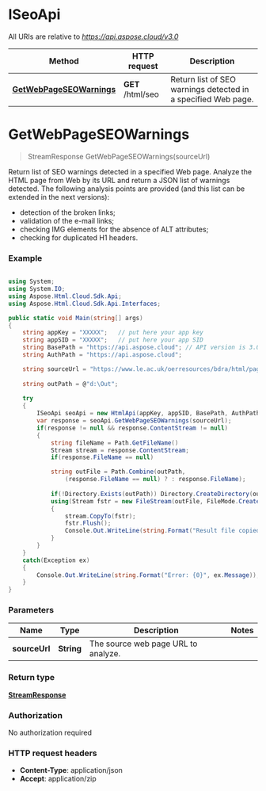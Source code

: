 # ISeoApi

All URIs are relative to *https://api.aspose.cloud/v3.0*

Method | HTTP request | Description
------------- | ------------- | -------------
[**GetWebPageSEOWarnings**](SeoApi.md#GetWebPageSEOWarnings) |  **GET** /html/seo | Return list of SEO warnings detected in a specified Web page.
 

<a name="GetWebPageSEOWarnings"></a>
# **GetWebPageSEOWarnings**
> StreamResponse GetWebPageSEOWarnings(sourceUrl)

Return list of SEO warnings detected in a specified Web page.
Analyze the HTML page from Web by its URL and return a JSON list of warnings detected.
The following analysis points are provided (and this list can be extended in the next versions):
* detection of the broken links;
* validation of the e-mail links;
* checking IMG elements for the absence of ALT attributes;
* checking for duplicated H1 headers.

### Example
```csharp

using System;
using System.IO;
using Aspose.Html.Cloud.Sdk.Api;
using Aspose.Html.Cloud.Sdk.Api.Interfaces;

public static void Main(string[] args)
{
	string appKey = "XXXXX";   // put here your app key
	string appSID = "XXXXX";   // put here your app SID
	string BasePath = "https://api.aspose.cloud"; // API version is 3.0
	string AuthPath = "https://api.aspose.cloud";

	string sourceUrl = "https://www.le.ac.uk/oerresources/bdra/html/page_01.htm";   // web page URL
	
	string outPath = @"d:\Out";
	
	try
	{
	    ISeoApi seoApi = new HtmlApi(appKey, appSID, BasePath, AuthPath);
		var response = seoApi.GetWebPageSEOWarnings(sourceUrl);
		if(response != null && response.ContentStream != null)
		{
			string fileName = Path.GetFileName()
			Stream stream = response.ContentStream;
			if(response.FileName == null)

			string outFile = Path.Combine(outPath, 
				(response.FileName == null) ? : response.FileName);
			
			if(!Directory.Exists(outPath)) Directory.CreateDirectory(outPath);
			using(Stream fstr = new FileStream(outFile, FileMode.Create, FileAccess.Write))
			{
				stream.CopyTo(fstr);
				fstr.Flush();
				Console.Out.WriteLine(string.Format("Result file copied to: {0}", outFile));
			}
		}			
	}
	catch(Exception ex)
	{
		Console.Out.WriteLine(string.Format("Error: {0}", ex.Message));
	}
}
```

### Parameters

Name | Type | Description  | Notes
------------- | ------------- | ------------- | -------------
**sourceUrl** | **String**| The source web page URL to analyze. |


### Return type

[**StreamResponse**](StreamResponse.md)

### Authorization

No authorization required

### HTTP request headers

 - **Content-Type**: application/json
 - **Accept**: application/zip